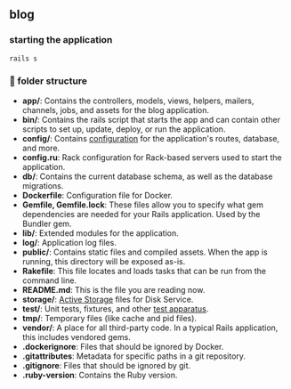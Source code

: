 ## blog

### starting the application
```bash
rails s
```

### 📁 folder structure
- **app/**: Contains the controllers, models, views, helpers, mailers, channels, jobs, and assets for the blog application.
- **bin/**: 	Contains the rails script that starts the app and can contain other scripts to set up, update, deploy, or run the application.
- **config/**: 	Contains [configuration](https://guides.rubyonrails.org/configuring.html) for the application's routes, database, and more.
- **config.ru**: Rack configuration for Rack-based servers used to start the application.
- **db/**: Contains the current database schema, as well as the database migrations.
- **Dockerfile**: Configuration file for Docker.
- **Gemfile, Gemfile.lock**: These files allow you to specify what gem dependencies are needed for your Rails application. Used by the Bundler gem.
- **lib/**: Extended modules for the application.
- **log/**: Application log files.
- **public/**: Contains static files and compiled assets. When the app is running, this directory will be exposed as-is.
- **Rakefile**: This file locates and loads tasks that can be run from the command line.
- **README.md**: This is the file you are reading now.
- **storage/**: [Active Storage](https://guides.rubyonrails.org/active_storage_overview.html) files for Disk Service.
- **test/**: Unit tests, fixtures, and other [test apparatus](https://guides.rubyonrails.org/testing.html).
- **tmp/**: Temporary files (like cache and pid files).
- **vendor/**: A place for all third-party code. In a typical Rails application, this includes vendored gems.
- **.dockerignore**: Files that should be ignored by Docker.
- **.gitattributes**: Metadata for specific paths in a git repository.
- **.gitignore**: Files that should be ignored by git.
- **.ruby-version**: Contains the Ruby version.